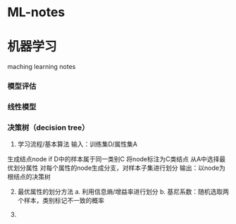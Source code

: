 # ML-notes
# 机器学习
maching learning notes

### 模型评估





### 线性模型







### 决策树（decision tree）
1. 学习流程/基本算法
输入：训练集D/属性集A

生成结点node
if D中的样本属于同一类别C 
   将node标注为C类结点
从A中选择最优划分属性
对每个属性的node生成分支，对样本子集进行划分
输出：以node为根结点的决策树
  
2. 最优属性的划分方法
  a. 利用信息熵/增益率进行划分
  b. 基尼系数：随机选取两个样本，类别标记不一致的概率

3.


